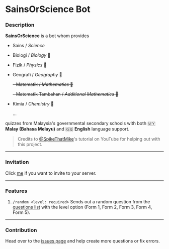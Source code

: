 # SainsOrScience Bot

### Description

**SainsOrScience** is a bot whom provides

-   Sains / _Science_
-   Biologi / _Biology_ 🧬
-   Fizik / _Physics_ 🍎
-   Geografi / _Geography_ 🌋

    ~~- Matematik / _Mathematics_ 📐~~

    ~~- Matematik Tambahan / _Additional Mathematics_ 🔢~~

-   Kimia / _Chemistry_ 🧪

    ...

quizzes from Malaysia's governmental secondary schools with both 🇲🇾 **Malay (Bahasa Melayu)** and 🇬🇧 **English** language support.

> Credits to [@SpikeThatMike](https://www.youtube.com/@spikethatmike)'s tutorial on YouTube for helping out with this project.

---

### Invitation

Click [me](https://discord.com/oauth2/authorize?client_id=1273933259905957941&scope=bot&permissions=1099511103185) if you want to invite to your server.

---

### Features

1. `/random <level: required>`
   Sends out a random question from the [questions list](questions.json) with the level option (Form 1, Form 2, Form 3, Form 4, Form 5).

---

### Contribution

Head over to the [issues page](https://github.com/haydenykh/SainsOrScienceBot/issues) and help create more questions or fix errors.
